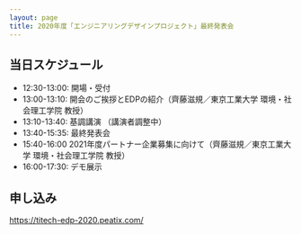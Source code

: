 ```yaml
---
layout: page
title: 2020年度「エンジニアリングデザインプロジェクト」最終発表会
---
```


## 当日スケジュール

* 12:30-13:00: 開場・受付
* 13:00-13:10: 開会のご挨拶とEDPの紹介（齊藤滋規／東京工業大学 環境・社会理工学院 教授）
* 13:10-13:40: 基調講演 （講演者調整中）
* 13:40-15:35: 最終発表会
* 15:40-16:00 2021年度パートナー企業募集に向けて（齊藤滋規／東京工業大学 環境・社会理工学院 教授）
* 16:00-17:30: デモ展示

## 申し込み

<https://titech-edp-2020.peatix.com/>


